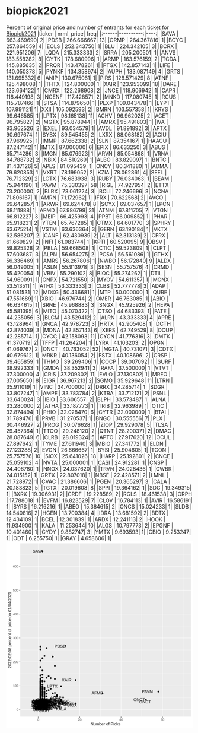 # biopick2021
Percent of original price and number of entrants for each ticket for [Biopick2021](https://twitter.com/hashtag/Biopick2021)
|ticker | nrml_price| freq|
|:------|----------:|----:|
|SAVA   | 663.469690|    2|
|PDSB   | 266.666667|   13|
|ORMP   | 264.367816|    1|
|BCYC   | 257.864559|    4|
|EOLS   | 252.343750|    1|
|BLU    | 224.342105|    3|
|BCRX   | 221.951206|    7|
|LQDA   | 215.333333|    2|
|SRRA   | 205.200501|    1|
|ANVS   | 183.558282|    8|
|CYTK   | 178.680996|    1|
|ARMP   | 163.576159|    2|
|TCDA   | 145.885635|    2|
|PRQR   | 143.478261|    1|
|PTGX   | 142.857143|    1|
|LIFE   | 140.050378|    5|
|PYNKF  | 134.358974|    2|
|AUPH   | 133.087149|    4|
|GRTS   | 131.695332|    6|
|ANIP   | 130.675061|    1|
|PIRS   | 128.571429|    8|
|ATNF   | 125.498008|    1|
|THTX   | 124.800000|    1|
|XAIR   | 123.953099|   18|
|DARE   | 123.664122|    1|
|CMRX   | 122.268908|    2|
|JNCE   | 118.906942|    1|
|CAPR   | 118.449198|    3|
|NGENF  | 117.428571|    2|
|MNKD   | 117.080745|    1|
|RCUS   | 115.787466|    1|
|STSA   | 114.879650|    1|
|PLXP   | 109.043478|    1|
|EYPT   | 107.991121|    1|
|XXII   | 105.092593|    2|
|BMRN   | 103.557358|    1|
|KRYS   |  99.646585|    1|
|LPTX   |  98.165138|   11|
|ACHV   |  96.962025|    2|
|ACET   |  96.795827|    2|
|MGTX   |  95.878944|    1|
|AMRX   |  95.491803|    1|
|IVA    |  93.962526|    2|
|EXEL   |  93.034579|    1|
|AVDL   |  91.891892|    3|
|APTX   |  90.697674|    1|
|SYBX   |  89.545455|    2|
|LXRX   |  88.068182|    2|
|ACIU   |  87.969925|    1|
|IMMP   |  87.662338|    2|
|SLN    |  87.354167|    1|
|HAACU  |  87.247142|    1|
|IMTX   |  87.000000|    6|
|EPIX   |  86.633250|    3|
|ABUS   |  85.714286|    3|
|IMGN   |  85.076923|    1|
|ARVN   |  85.054868|    1|
|VRNA   |  84.788732|    2|
|NBIX   |  84.510269|    1|
|ALBO   |  83.829097|    1|
|BNTC   |  81.437126|    5|
|APLS   |  81.095439|    1|
|ONCY   |  80.341880|    1|
|ADMA   |  79.620853|    1|
|VXRT   |  78.199052|    2|
|KZIA   |  78.062361|    4|
|SEEL   |  76.712329|    2|
|LCTX   |  76.683938|    3|
|RUBY   |  76.034063|    1|
|BEAM   |  75.944190|    1|
|PAVM   |  75.330397|   58|
|RIGL   |  74.927954|    2|
|ETTX   |  73.200000|    2|
|BLRX   |  73.061224|    3|
|BCLI   |  72.246696|    3|
|NCNA   |  71.806167|    1|
|AMRN   |  71.172962|    1|
|IFRX   |  70.622568|    2|
|AVCO   |  69.642857|    1|
|ARWR   |  69.624478|    8|
|SCYX   |  69.037657|    1|
|LPCN   |  68.111888|    1|
|AFMD   |  67.986799|   31|
|ATNM   |  67.811705|    7|
|VTGN   |  66.812227|    3|
|MEIP   |  66.425993|    4|
|PPBT   |  66.009852|    1|
|PHAR   |  65.918231|    2|
|YTEN   |  65.767285|    1|
|CTMX   |  64.601770|    3|
|SPHRY  |  63.675214|    1|
|VSTM   |  63.636364|    3|
|GERN   |  63.190184|    1|
|VKTX   |  62.586207|    2|
|CANF   |  62.430939|    2|
|ALT    |  62.313139|    2|
|CFRX   |  61.669829|    2|
|INFI   |  61.083744|    1|
|KPTI   |  60.520095|    9|
|OBSV   |  59.825328|    2|
|PBLA   |  59.668508|    1|
|CTIC   |  59.523809|    1|
|CLPT   |  57.603687|    3|
|ALPN   |  56.654275|    2|
|PCSA   |  56.561086|    1|
|GTHX   |  56.336469|    1|
|AMRS   |  56.267806|    1|
|NWBO   |  56.172840|    9|
|ALDX   |  56.049005|    1|
|ASLN   |  55.913978|    3|
|SESN   |  55.757576|    4|
|CRMD   |  55.420054|    1|
|VBIV   |  55.290102|    8|
|BIOC   |  55.274262|    1|
|DTIL   |  54.960091|    1|
|GNPX   |  54.721550|    3|
|MYOV   |  54.611357|    1|
|MGNX   |  53.513511|    1|
|ATHX   |  53.333333|    3|
|CLBS   |  52.777778|    3|
|ADAP   |  51.081531|   12|
|MDXG   |  50.436681|    1|
|MTP    |  50.000000|    1|
|QURE   |  47.551689|    1|
|XBIO   |  46.976744|    2|
|OMER   |  46.763085|    1|
|ABIO   |  46.634615|    1|
|SRNE   |  45.968883|    3|
|SNGX   |  45.925926|    2|
|HEPA   |  45.581395|    6|
|MITO   |  45.070422|    1|
|CTSO   |  44.683393|    1|
|FATE   |  44.235056|    3|
|BLCM   |  43.529412|    2|
|ALRN   |  43.333333|    4|
|APRE   |  43.128964|    1|
|GNCA   |  42.978723|    3|
|HRTX   |  42.905408|    1|
|DCTH   |  42.874039|    3|
|MDNA   |  42.857143|    6|
|XERS   |  42.749529|    8|
|OCUP   |  42.285714|    1|
|CYCC   |  42.158093|   11|
|CYCN   |  41.776316|    3|
|DMTK   |  41.370719|    2|
|TFFP   |  41.264204|    1|
|LYRA   |  41.103203|    2|
|OPGN   |  41.069767|    2|
|ONCT   |  40.763052|   52|
|MGTA   |  40.731071|    3|
|CDTX   |  40.679612|    1|
|MRKR   |  40.136054|    2|
|FSTX   |  40.108696|    2|
|CRSP   |  39.465859|    1|
|THMO   |  39.269406|    1|
|COCP   |  39.007092|    1|
|SURF   |  38.992333|    1|
|GMDA   |  38.352941|    3|
|RAFA   |  37.500000|    1|
|VTVT   |  37.300000|    4|
|CRIS   |  37.209302|   11|
|EVLO   |  37.130802|    1|
|MREO   |  37.005650|    8|
|EIGR   |  36.967213|    2|
|SGMO   |  35.929648|   11|
|LTRN   |  35.911019|    1|
|VINC   |  34.700000|    2|
|DRRX   |  34.285714|    1|
|SDGR   |  33.807247|    1|
|AMPE   |  33.783784|    2|
|KTRA   |  33.712121|    2|
|PSNL   |  33.640024|    3|
|IBIO   |  33.606557|    2|
|BLPH   |  33.573487|    1|
|ALNA   |  33.280000|    2|
|ATHA   |  33.187773|    1|
|TRIB   |  32.963989|    1|
|OTIC   |  32.874494|    1|
|PHIO   |  32.028470|    6|
|CYTR   |  32.000000|    1|
|BTAI   |  31.789476|    1|
|PRVB   |  31.270537|    1|
|BNGO   |  30.555556|    7|
|PLX    |  30.446927|    2|
|PROG   |  30.076628|    1|
|ZIOP   |  29.929078|    5|
|TLSA   |  29.457364|    1|
|TTOO   |  29.248120|    2|
|QTNT   |  28.200371|    2|
|DMAC   |  28.087649|    6|
|CLRB   |  28.019324|    5|
|APTO   |  27.917620|   12|
|OCUL   |  27.897642|    1|
|TYME   |  27.611940|    3|
|MBIO   |  27.341772|    1|
|ELDN   |  27.123288|    2|
|EVGN   |  26.666667|    1|
|BYSI   |  25.904605|    1|
|TCON   |  25.757576|   10|
|SIOX   |  25.641026|   18|
|HARP   |  25.192801|    2|
|CNCE   |  25.059102|    4|
|NVTA   |  25.000001|    1|
|CASI   |  24.912281|    1|
|CNSP   |  24.406780|    1|
|NNOX   |  24.037620|    1|
|TRVN   |  24.028436|    1|
|CWBR   |  24.015152|    1|
|GRTX   |  22.807018|    1|
|NBSE   |  22.428571|    2|
|LMNL   |  21.728972|    1|
|CVAC   |  21.386606|    1|
|PGEN   |  20.365297|    3|
|CALA   |  20.183823|    5|
|TGTX   |  20.019608|    8|
|SPPI   |  19.364162|    1|
|SDC    |  19.349315|    1|
|BXRX   |  19.306931|    2|
|CRDF   |  19.228589|    2|
|RGLS   |  18.461538|    3|
|ORPH   |  17.788018|    1|
|EVFM   |  16.823529|    7|
|CLOV   |  16.784113|    1|
|AVIR   |  16.586191|    1|
|SYRS   |  16.216216|    1|
|ABEO   |  15.384615|    2|
|ONCS   |  15.024233|    1|
|SLDB   |  14.540816|    2|
|HGEN   |  13.700384|    4|
|IDRA   |  13.681592|    2|
|BDTX   |  12.434109|    1|
|BCEL   |  12.301839|    1|
|ARDX   |  12.241113|    2|
|HOOK   |  11.934900|    1|
|KALA   |  11.253644|   10|
|ALGS   |  10.797773|    2|
|EPGNF  |  10.401460|    1|
|CYDY   |   9.882747|    3|
|YMTX   |   9.693593|    1|
|CBIO   |   9.253247|    1|
|ODT    |   6.255750|    1|
|GRAY   |   4.658606|    1|
![retvspicks](biopicks.png?raw=true)
